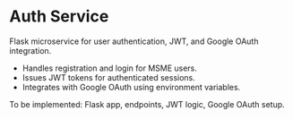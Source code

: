 # Auth Service
Flask microservice for user authentication, JWT, and Google OAuth integration.

- Handles registration and login for MSME users.
- Issues JWT tokens for authenticated sessions.
- Integrates with Google OAuth using environment variables.

To be implemented: Flask app, endpoints, JWT logic, Google OAuth setup.

